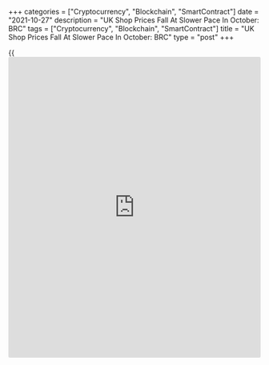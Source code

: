 +++
categories = ["Cryptocurrency", "Blockchain", "SmartContract"]
date = "2021-10-27"
description = "UK Shop Prices Fall At Slower Pace In October: BRC"
tags = ["Cryptocurrency", "Blockchain", "SmartContract"]
title = "UK Shop Prices Fall At Slower Pace In October: BRC"
type = "post"
+++

{{<iframe id="large-banner" src="https://www.bounty.group/#slide=26.0" width="100%" height="600" scrolling="no" style="border: 0px solid rgb(216, 221, 230); border-radius: 3px;">}}

UK shop prices declined at a slower pace in October, data published by
the British Retail Consortium showed on Wednesday.

Shop prices slid 0.4 percent year-on-year in October after a 0.5 percent
drop in the previous month.

Food prices grew 0.5 percent annually, the biggest annual growth since
November 2020.  
  
Meanwhile, non-food prices decreased 1 percent as ongoing global
shortages of materials and supply issues with logistics and shipping
continue to put upward cost pressures on products such as furniture.

"It is now clear that the increased costs from labour shortages, supply
chain issues and rising commodity prices have started filtering through
to the consumer," Helen Dickinson, chief executive at BRC, said.

With food prices slowly increasing we can expect shoppers to start to
rebalance basket spend over the next few weeks, particularly with
increased concerns about discretionary spend, said Mike Watkins, head of
Retailer and Business Insight, NielsenIQ.

For comments and feedback [contact](https://www.playgroundfx.com/contact/): editorial@rtt[news](https://www.letsplayfx.com/blog/forex-news-website/).com

[Economic News][1]

 **What parts of the world are seeing the best (and worst) economic
performances lately? Click[here][2] to check out our [Econ Scorecard][2]
and find out! See up-to-the-moment [ranking](https://www.playgroundfx.com/blog/crypto-exchange-ranking/)s for the best and worst
performers in [GDP][3], [unemployment rate][4], [inflation][5] and much
more.**

   1. www.rtt[news](https://www.letsplayfx.com/blog/forex-news-website/).com/Content/EconomicNews.aspx
   2. www.rtt[news](https://www.letsplayfx.com/blog/forex-news-website/).com/economic-scorecard/world-rank/PPI/highest-performance.aspx
   3. www.rtt[news](https://www.letsplayfx.com/blog/forex-news-website/).com/economic-scorecard/world-rank/GDP/highest-performance.aspx
   4. www.rtt[news](https://www.letsplayfx.com/blog/forex-news-website/).com/economic-scorecard/world-rank/unemployment-rate/lowest-performance.aspx
   5. www.rtt[news](https://www.letsplayfx.com/blog/forex-news-website/).com/economic-scorecard/world-rank/CPI/highest-performance.aspx